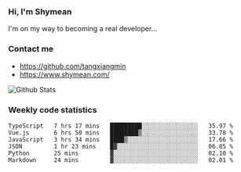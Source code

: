 ### Hi, I'm Shymean

I'm on my way to becoming a real developer...

### Contact me

- <https://github.com/tangxiangmin>
- <https://www.shymean.com/>

![Github Stats](https://github-readme-stats.vercel.app/api?username=tangxiangmin&show_icons=true&theme=dark)


###  Weekly code statistics

<!--START_SECTION:waka-->

```text
TypeScript   7 hrs 17 mins   █████████░░░░░░░░░░░░░░░░   35.97 %
Vue.js       6 hrs 50 mins   ████████▒░░░░░░░░░░░░░░░░   33.78 %
JavaScript   3 hrs 34 mins   ████▒░░░░░░░░░░░░░░░░░░░░   17.66 %
JSON         1 hr 23 mins    █▓░░░░░░░░░░░░░░░░░░░░░░░   06.85 %
Python       25 mins         ▓░░░░░░░░░░░░░░░░░░░░░░░░   02.10 %
Markdown     24 mins         ▓░░░░░░░░░░░░░░░░░░░░░░░░   02.01 %
```

<!--END_SECTION:waka-->